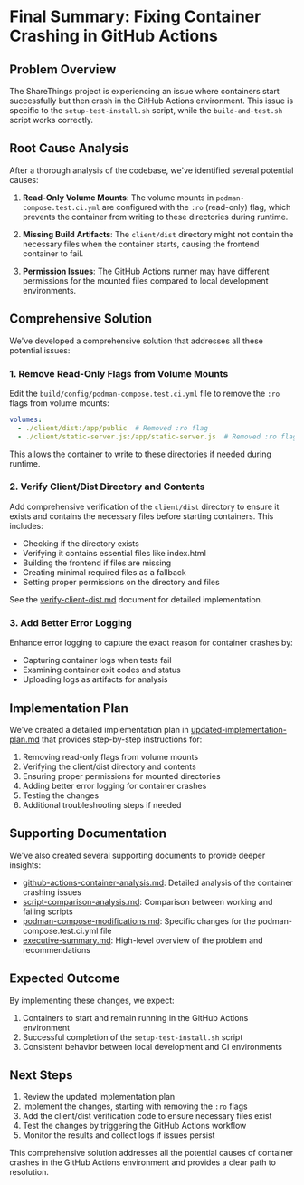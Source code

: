 # Final Summary: Fixing Container Crashing in GitHub Actions

## Problem Overview

The ShareThings project is experiencing an issue where containers start successfully but then crash in the GitHub Actions environment. This issue is specific to the `setup-test-install.sh` script, while the `build-and-test.sh` script works correctly.

## Root Cause Analysis

After a thorough analysis of the codebase, we've identified several potential causes:

1. **Read-Only Volume Mounts**: The volume mounts in `podman-compose.test.ci.yml` are configured with the `:ro` (read-only) flag, which prevents the container from writing to these directories during runtime.

2. **Missing Build Artifacts**: The `client/dist` directory might not contain the necessary files when the container starts, causing the frontend container to fail.

3. **Permission Issues**: The GitHub Actions runner may have different permissions for the mounted files compared to local development environments.

## Comprehensive Solution

We've developed a comprehensive solution that addresses all these potential issues:

### 1. Remove Read-Only Flags from Volume Mounts

Edit the `build/config/podman-compose.test.ci.yml` file to remove the `:ro` flags from volume mounts:

```yaml
volumes:
  - ./client/dist:/app/public  # Removed :ro flag
  - ./client/static-server.js:/app/static-server.js  # Removed :ro flag
```

This allows the container to write to these directories if needed during runtime.

### 2. Verify Client/Dist Directory and Contents

Add comprehensive verification of the `client/dist` directory to ensure it exists and contains the necessary files before starting containers. This includes:

- Checking if the directory exists
- Verifying it contains essential files like index.html
- Building the frontend if files are missing
- Creating minimal required files as a fallback
- Setting proper permissions on the directory and files

See the [verify-client-dist.md](verify-client-dist.md) document for detailed implementation.

### 3. Add Better Error Logging

Enhance error logging to capture the exact reason for container crashes by:

- Capturing container logs when tests fail
- Examining container exit codes and status
- Uploading logs as artifacts for analysis

## Implementation Plan

We've created a detailed implementation plan in [updated-implementation-plan.md](updated-implementation-plan.md) that provides step-by-step instructions for:

1. Removing read-only flags from volume mounts
2. Verifying the client/dist directory and contents
3. Ensuring proper permissions for mounted directories
4. Adding better error logging for container crashes
5. Testing the changes
6. Additional troubleshooting steps if needed

## Supporting Documentation

We've also created several supporting documents to provide deeper insights:

- [github-actions-container-analysis.md](github-actions-container-analysis.md): Detailed analysis of the container crashing issues
- [script-comparison-analysis.md](script-comparison-analysis.md): Comparison between working and failing scripts
- [podman-compose-modifications.md](podman-compose-modifications.md): Specific changes for the podman-compose.test.ci.yml file
- [executive-summary.md](executive-summary.md): High-level overview of the problem and recommendations

## Expected Outcome

By implementing these changes, we expect:

1. Containers to start and remain running in the GitHub Actions environment
2. Successful completion of the `setup-test-install.sh` script
3. Consistent behavior between local development and CI environments

## Next Steps

1. Review the updated implementation plan
2. Implement the changes, starting with removing the `:ro` flags
3. Add the client/dist verification code to ensure necessary files exist
4. Test the changes by triggering the GitHub Actions workflow
5. Monitor the results and collect logs if issues persist

This comprehensive solution addresses all the potential causes of container crashes in the GitHub Actions environment and provides a clear path to resolution.